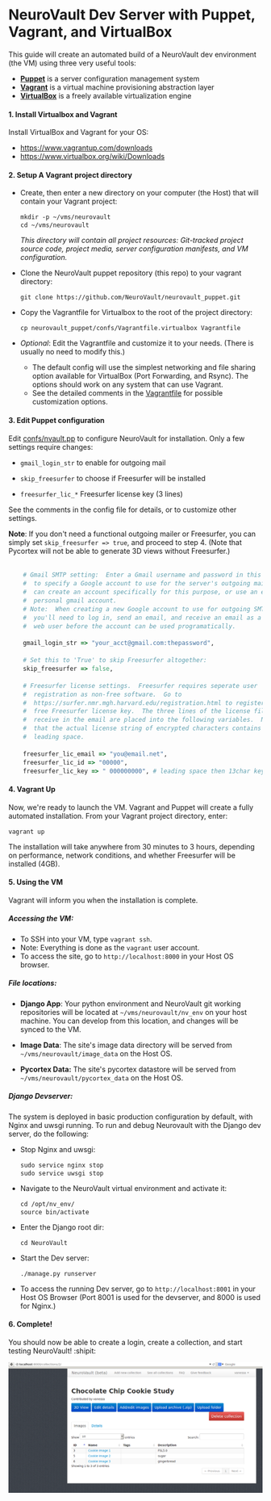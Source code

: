 # NeuroVault Dev Server with Puppet, Vagrant, and VirtualBox
This guide will create an automated build of a NeuroVault dev environment (the VM) using three very useful tools:

+ **[Puppet](http://puppetlabs.com/puppet/what-is-puppet)** is a server configuration management system
+ **[Vagrant](http://vagrantup.com)** is a virtual machine provisioning abstraction layer
+ **[VirtualBox](https://www.virtualbox.org/)** is a freely available virtualization engine

#### 1. Install Virtualbox and Vagrant
Install VirtualBox and Vagrant for your OS:

+ https://www.vagrantup.com/downloads
+ https://www.virtualbox.org/wiki/Downloads

#### 2. Setup A Vagrant project directory
+ Create, then enter a new directory on your computer (the Host) that will contain your Vagrant project:

    ```
    mkdir -p ~/vms/neurovault
    cd ~/vms/neurovault
    ```

    _This directory will contain all project resources:  Git-tracked project source code, project media, server configuration manifests, and VM configuration._

+ Clone the NeuroVault puppet repository (this repo) to your vagrant directory:

    ```
    git clone https://github.com/NeuroVault/neurovault_puppet.git
    ```

+ Copy the Vagrantfile for Virtualbox to the root of the project directory:

    ```
    cp neurovault_puppet/confs/Vagrantfile.virtualbox Vagrantfile
    ```

+ _Optional_: Edit the Vagrantfile and customize it to your needs.  (There is usually no need to modify this.)
    -  The default config will use the simplest networking and file sharing option available for VirtualBox (Port Forwarding, and Rsync).  The options should work on any system that can use Vagrant.
    - See the detailed comments in the [Vagrantfile](../Vagrantfile.virtualbox) for possible customization options.

#### 3. Edit Puppet configuration

Edit [confs/nvault.pp](../confs/nvault.pp) to configure NeuroVault for installation.  Only a few settings require changes:

- `gmail_login_str`    to enable for outgoing mail

- `skip_freesurfer`    to choose if Freesurfer will be installed

- `freesurfer_lic_*`    Freesurfer license key (3 lines)
 
See the comments in the config file for details, or to customize other settings.

__Note__:  If you don't need a functional outgoing mailer or Freesurfer, you can simply set `skip_freesurfer => true`, and proceed to step 4.  (Note that Pycortex will not be able to generate 3D views without Freesurfer.)


```ruby
    
    # Gmail SMTP setting:  Enter a Gmail username and password in this format
    #  to specify a Google account to use for the server's outgoing mail.  You
    #  can create an account specifically for this purpose, or use an existing
    #  personal gmail account.
    # Note:  When creating a new Google account to use for outgoing SMTP,
    #  you'll need to log in, send an email, and receive an email as a normal
    #  web user before the account can be used programatically.
    
    gmail_login_str => "your_acct@gmail.com:thepassword",
    
    # Set this to 'True' to skip Freesurfer altogether:
    skip_freesurfer => false,
    
    # Freesurfer license settings.  Freesurfer requires seperate user
    #  registration as non-free software.  Go to
    #  https://surfer.nmr.mgh.harvard.edu/registration.html to register for a
    #  free Freesurfer license key.  The three lines of the license file you
    #  receive in the email are placed into the following variables.  Note
    #  that the actual license string of encrypted characters contains a
    #  leading space.
    
    freesurfer_lic_email => "you@email.net",
    freesurfer_lic_id => "00000",
    freesurfer_lic_key => " 000000000", # leading space then 13char key

```


#### 4. Vagrant Up
Now, we're ready to launch the VM.  Vagrant and Puppet will create a fully automated installation.  From your Vagrant project directory, enter:

    vagrant up

The installation will take anywhere from 30 minutes to 3 hours, depending on performance, network conditions, and whether Freesurfer will be installed (4GB).

#### 5. Using the VM

Vagrant will inform you when the installation is complete.

##### Accessing the VM:

+ To SSH into your VM, type `vagrant ssh`.
+ Note:  Everything is done as the `vagrant` user account.
+ To access the site, go to `http://localhost:8000` in your Host OS browser.

##### File locations:

+ **Django App**: Your python environment and NeuroVault git working repositories will be located at `~/vms/neurovault/nv_env` on your host machine.  You can develop from this location, and changes will be synced to the VM.

+ **Image Data**:  The site's image data directory will be served from `~/vms/neurovault/image_data` on the Host OS.

+ **Pycortex Data:** The site's pycortex datastore will be served from `~/vms/neurovault/pycortex_data` on the Host OS.  


##### Django Devserver:
The system is deployed in basic production configuration by default, with Nginx and uwsgi running.  To run and debug Neurovault with the Django dev server, do the following:

+ Stop Nginx and uwsgi:

    ```
    sudo service nginx stop
    sudo service uwsgi stop
    ```

+ Navigate to the NeuroVault virtual environment and activate it:

    ```
    cd /opt/nv_env/
    source bin/activate
    ```

+ Enter the Django root dir:

    ```
    cd NeuroVault
    ```

+ Start the Dev server:

    ```
    ./manage.py runserver
    ```

+ To access the running Dev server, go to `http://localhost:8001` in your Host OS Browser (Port 8001 is used for the devserver, and 8000 is used for Nginx.)

#### 6. Complete!
You should now be able to create a login, create a collection, and start testing NeuroVault! :shipit:

![Cookie Collection](img/neurocookie.png "Cookies!")

